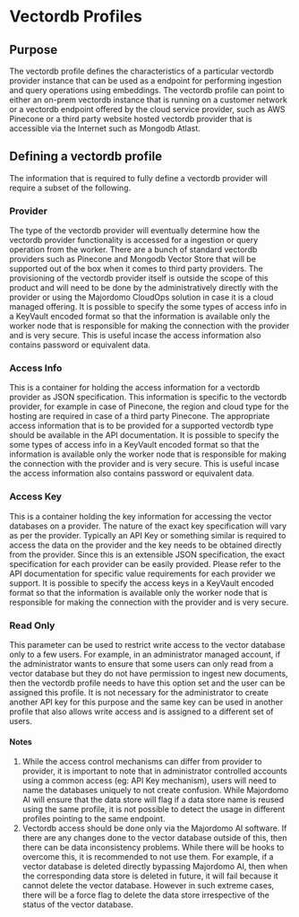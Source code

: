# Vectordb Profiles

## Purpose

The vectordb profile defines the characteristics of a particular vectordb provider instance that can be used as a endpoint for performing ingestion and query operations using embeddings. The vectordb profile can point to either an on-prem vectordb instance that is running on a customer network or a vectordb endpoint offered by the cloud service provider, such as AWS Pinecone or a third party website hosted vectordb provider that is accessible via the Internet such as Mongodb Atlast. 

## Defining a vectordb profile

The information that is required to fully define a vectordb provider will require a subset of the following.

### Provider

The type of the vectordb provider will eventually determine how the vectordb provider functionality is accessed for a ingestion or query operation from the worker. There are a bunch of standard vectordb providers such as Pinecone and Mongodb Vector Store that will be supported out of the box when it comes to third party providers. The provisioning of the vectordb provider itself is outside the scope of this product and will need to be done by the administratively directly with the provider or using the Majordomo CloudOps solution in case it is a cloud managed offering. It is possible to specify the some types of access info in a KeyVault encoded format so that the information is available only the worker node that is responsible for making the connection with the provider and is very secure. This is useful incase the access information also contains password or equivalent data.

### Access Info

This is a container for holding the access information for a vectordb provider as JSON specification. This information is specific to the vectordb provider, for example in case of Pinecone, the region and cloud type for the hosting are required in case of a third party Pinecone. The appropriate access information that is to be provided for a supported vectordb type should be available in the API documentation. It is possible to specify the some types of access info in a KeyVault encoded format so that the information is available only the worker node that is responsible for making the connection with the provider and is very secure. This is useful incase the access information also contains password or equivalent data.

### Access Key

This is a container holding the key information for accessing the vector databases on a provider. The nature of the exact key specification will vary as per the provider. Typically an API Key or something similar is required to access the data on the provider and the key needs to be obtained directly from the provider.  Since this is an extensible JSON specification, the exact specification for each provider can be easily provided. Please refer to the API documentation for specific value requirements for each provider we support. It is possible to specify the access keys in a KeyVault encoded format so that the information is available only the worker node that is responsible for making the connection with the provider and is very secure.

### Read Only

This parameter can be used to restrict write access to the vector database only to a few users. For example, in an administrator managed account, if the administrator wants to ensure that some users can only read from a vector database but they do not have permission to ingest new documents, then the vectordb profile needs to have this option set and the user can be assigned this profile. It is not necessary for the administrator to create another API key for this purpose and the same key can be used in another profile that also allows write access and is assigned to a different set of users. 

#### Notes

1. While the access control mechanisms can differ from provider to provider, it is important to note that in administrator controlled accounts using a common access (eg: API Key mechanism), users will need to name the databases uniquely to not create confusion. While Majordomo AI will ensure that the data store will flag if a data store name is reused using the same profile, it is not possible to detect the usage in different profiles pointing to the same endpoint. 
2. Vectordb access should be done only via the Majordomo AI software. If there are any changes done to the vector database outside of this, then there can be data inconsistency problems. While there will be hooks to overcome this, it is recommended to not use them. For example, if a vector database is deleted directly bypassing Majordomo AI, then when the corresponding data store is deleted in future, it will fail because it cannot delete the vector database. However in such extreme cases, there will be a force flag to delete the data store irrespective of the status of the vector database.
